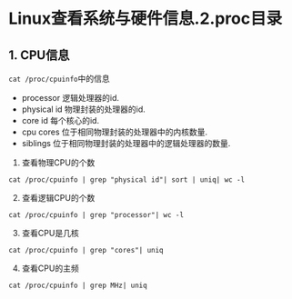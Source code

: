 # Linux查看系统与硬件信息.2.proc目录

## 1. CPU信息

`cat /proc/cpuinfo`中的信息

- processor       逻辑处理器的id. 
- physical id    物理封装的处理器的id. 
- core id        每个核心的id. 
- cpu cores      位于相同物理封装的处理器中的内核数量. 
- siblings       位于相同物理封装的处理器中的逻辑处理器的数量. 

1. 查看物理CPU的个数

```
cat /proc/cpuinfo | grep "physical id"| sort | uniq| wc -l
```

2. 查看逻辑CPU的个数

```
cat /proc/cpuinfo | grep "processor"| wc -l
```

3. 查看CPU是几核

```
cat /proc/cpuinfo | grep "cores"| uniq
```

4. 查看CPU的主频

```
cat /proc/cpuinfo | grep MHz| uniq 
```
